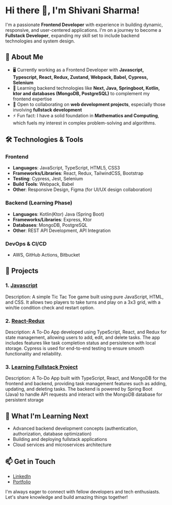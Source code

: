 # Hi there 👋, I'm Shivani Sharma!

I'm a passionate **Frontend Developer** with experience in building dynamic, responsive, and user-centered applications. I'm on a journey to become a **Fullstack Developer**, expanding my skill set to include backend technologies and system design.

## 🚀 About Me

- 🖥️ Currently working as a Frontend Developer with **Javascript, Typescript, React, Redux, Zustand, Webpack, Babel, Cypress, Selenium**
- 🌱 Learning backend technologies like **Next, Java, Springboot, Kotlin, ktor and databases (MongoDB, PostgreSQL)** to complement my frontend expertise
- 💬 Open to collaborating on **web development projects**, especially those involving **fullstack development**
- ⚡ Fun fact: I have a solid foundation in **Mathematics and Computing**, which fuels my interest in complex problem-solving and algorithms.

## 🛠️ Technologies & Tools

### Frontend
- **Languages**: JavaScript, TypeScript, HTML5, CSS3
- **Frameworks/Libraries**: React, Redux, TailwindCSS, Bootstrap
- **Testing**: Cypress, Jest, Selenium
- **Build Tools**: Webpack, Babel
- **Other**: Responsive Design, Figma (for UI/UX design collaboration)

### Backend (Learning Phase)
- **Languages**: Kotlin(Ktor) Java (Spring Boot)
- **Frameworks/Libraries**: Express, Ktor
- **Databases**: MongoDB, PostgreSQL
- **Other**: REST API Development, API Integration

### DevOps & CI/CD
- AWS, GitHub Actions, Bitbucket

## 💼 Projects

### 1. [Javascript](https://github.com/shivanisharma19/tic-tac-toe)
Description: A simple Tic Tac Toe game built using pure JavaScript, HTML, and CSS. It allows two players to take turns and play on a 3x3 grid, with a win/tie condition check and restart option.

### 2. [React-Redux](https://github.com/shivanisharma19/Todo_App)
Description: A To-Do App developed using TypeScript, React, and Redux for state management, allowing users to add, edit, and delete tasks. The app includes features like task completion status and persistence with local storage. Cypress is used for end-to-end testing to ensure smooth functionality and reliability.

### 3. [Learning Fullstack Project](https://github.com/shivanisharma19/FullStackApp)
Description: A To-Do App built with TypeScript, React, and MongoDB for the frontend and backend, providing task management features such as adding, updating, and deleting tasks. The backend is powered by Spring Boot (Java) to handle API requests and interact with the MongoDB database for persistent storage

## 🌱 What I'm Learning Next

- Advanced backend development concepts (authentication, authorization, database optimization)
- Building and deploying fullstack applications
- Cloud services and microservices architecture

## 📫 Get in Touch

- [LinkedIn](https://www.linkedin.com/in/shivani-sharma-015aa4144)
- [Portfolio](https://github.com/shivanisharma19)

I'm always eager to connect with fellow developers and tech enthusiasts. Let's share knowledge and build amazing things together!
